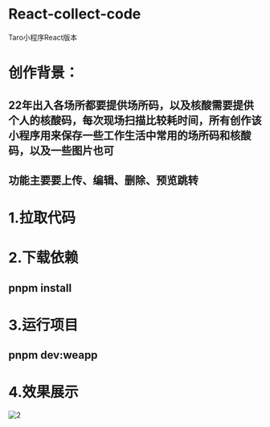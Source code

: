 # React-collect-code
Taro小程序React版本
# 创作背景：
## 22年出入各场所都要提供场所码，以及核酸需要提供个人的核酸码，每次现场扫描比较耗时间，所有创作该小程序用来保存一些工作生活中常用的场所码和核酸码，以及一些图片也可
## 功能主要要上传、编辑、删除、预览跳转
# 1.拉取代码
# 2.下载依赖
## pnpm install
# 3.运行项目 
## pnpm dev:weapp
# 4.效果展示
![2](https://user-images.githubusercontent.com/52144920/205433983-e1ce9457-d0a3-47ea-8adc-6a6e07a6ba8c.gif)
